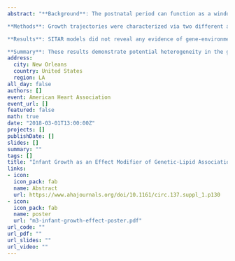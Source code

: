 ```yaml
---
abstract: "**Background**: The postnatal period can function as a window of time for metabolic programming. As evidence from human observational studies is scarce, we examined the role of postnatal weight, length (linear growth), and weight-for-length (WFL) growth trajectories as effect modifiers of established single nucleotide polymorphism (SNP) associations on lipid levels in a cohort of adolescents from the Santiago Longitudinal Study (SLS) (n=484).

**Methods**: Growth trajectories were characterized via two different approaches: nonlinear mixed effects model (SITAR) and a latent growth mixture model (LGMM). We assessed gene-environment interaction in an additive model within: 1) SITAR including product terms that accurately reflects the trichotomous genetic term, and 2) LGMM using stratified SNP-lipid associations by latent growth patterns. Bonferroni-corrected significant findings are reported.

**Results**: SITAR models did not reveal any evidence of gene-environment interaction. In contrast, given three LGMM patterns of growth, gene-environment interactions emerge for both weight and WFL trajectories. One group of infants had lower velocity but higher acceleration; another group had medium velocity and lower acceleration; a third group had high velocity and lower acceleration. The association between the rs7412 (APOE) variant and HDL (mg/dL) was negative for the low velocity/high acceleration weight trajectory group (mean= -10.2; 95% CI = -16.0, -4.5; n~23) compared to the high velocity/low acceleration group (mean = 11.3; 95% CI = 2.6, 20; n~152). Similarly, the association (95% CI) between the rs78536982 (BAI3, LMBRD1) variant and triglycerides (log(mg/dL) was lower for the low velocity/high acceleration WFL group (-0.61; 0.84, -0.37; n~24) when compared to both the medium velocity/low acceleration (-0.09; -0.23, 0.05; n~271) and high velocity/low acceleration (0.001; -0.11, 0.11; n~189). In sex-stratified analyses, the high velocity/low acceleration group for males (n=254) had a negative association (95% CI) between the rs11076175 (CETP) variant and LDL (mg/dL) (-10.6; -16.7, -4.5; n~140) versus a positive association for the low velocity/high acceleration (12.6; 2.93, 22.2; n~114).

**Summary**: These results demonstrate potential heterogeneity in the genetic association between lipid loci and adolescent lipid levels across different patterns of growth from 0 to 5 months. Future work to examine the role of infant growth as a causal factor in direct and indirect effects is of interest."
address:
  city: New Orleans
  country: United States
  region: LA
all_day: false
authors: []
event: American Heart Association
event_url: []
featured: false
math: true
date: "2018-03-01T13:00:00Z"
projects: []
publishDate: []
slides: []
summary: ""
tags: []
title: "Infant Growth as an Effect Modifier of Genetic-Lipid Associations: Evidence From a Chilean Infancy Cohort"
links:
- icon: 
  icon_pack: fab
  name: Abstract
  url: https://www.ahajournals.org/doi/10.1161/circ.137.suppl_1.p130
- icon: 
  icon_pack: fab
  name: poster
  url: "m3-infant-growth-effect-poster.pdf"
url_code: ""
url_pdf: ""
url_slides: ""
url_video: ""
---
```

